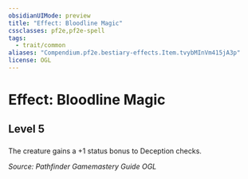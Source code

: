 ```yaml
---
obsidianUIMode: preview
title: "Effect: Bloodline Magic"
cssclasses: pf2e,pf2e-spell
tags:
  - trait/common
aliases: "Compendium.pf2e.bestiary-effects.Item.tvybMInVm415jA3p"
license: OGL
---
```

# Effect: Bloodline Magic
## Level 5
### 






The creature gains a +1 status bonus to Deception checks.

*Source: Pathfinder Gamemastery Guide*
*OGL*